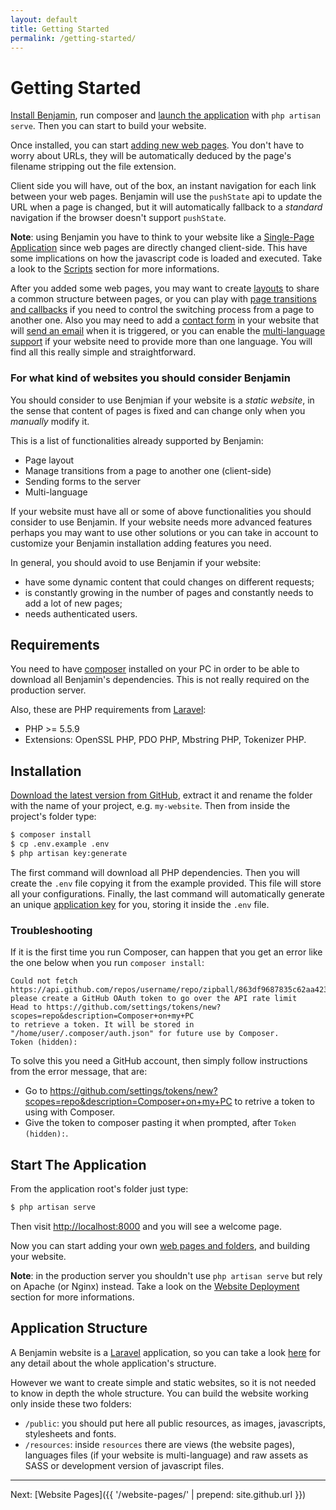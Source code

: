 ```yaml
---
layout: default
title: Getting Started
permalink: /getting-started/
---
```


# Getting Started

<!--
## Introduction
-->

<!--
Benjamin is a pre-configured [Laravel](http://laravel.com/docs/installation) application. 
-->

[Install Benjamin](#installation), run composer and [launch the application](#start-the-application) with `php artisan serve`. Then you can start to build your website.

Once installed, you can start [adding new web pages](#add-new-pages). You don't have to worry about URLs, they will be automatically deduced by the page's filename stripping out the file extension.

Client side you will have, out of the box, an instant navigation for each link between your web pages. Benjamin will use the `pushState` api to update the URL when a page is changed, but it will automatically fallback to a *standard* navigation if the browser doesn't support `pushState`. 

**Note**: using Benjamin you have to think to your website like a [Single-Page Application](https://en.wikipedia.org/wiki/Single-page_application) since web pages are directly changed client-side. This have some implications on how the javascript code is loaded and executed. Take a look to the [Scripts](#scripts) section for more informations.

After you added some web pages, you may want to create [layouts](#layouts) to share a common structure between pages, or you can play with [page transitions and callbacks](#page-transitions) if you need to control the switching process from a page to another one. Also you may need to add a [contact form](#forms) in your website that will [send an email](#sending-emails) when it is triggered, or you can enable the [multi-language support](#multi-language) if your website need to provide more than one language. You will find all this really simple and straightforward.

### For what kind of websites you should consider Benjamin

You should consider to use Benjmian if your website is a *static website*, in the sense that content of pages is fixed and can change only when you *manually* modify it. 
<!--
Also Benjamin works by pre-loading client-side the html code for **all** website's pages, so use it for website with a relative small number of pages (let's say less than one hundred of pages, but some test are required).
-->

This is a list of functionalities already supported by Benjamin:

- Page layout
- Manage transitions from a page to another one (client-side)
- Sending forms to the server
- Multi-language

If your website must have all or some of above functionalities you should consider to use Benjamin. If your website needs more advanced features perhaps you may want to use other solutions or you can take in account to customize your Benjamin installation adding features you need.

In general, you should avoid to use Benjamin if your website:

- have some dynamic content that could changes on different requests;
- is constantly growing in the number of pages and constantly needs to add a lot of new pages;
- needs authenticated users.

## Requirements

You need to have [composer](http://getcomposer.org/) installed on your PC in order to be able to download all Benjamin's dependencies. This is not really required on the production server.

Also, these are PHP requirements from [Laravel](https://laravel.com/docs/5.2#installation):

- PHP >= 5.5.9
- Extensions: OpenSSL PHP, PDO PHP, Mbstring PHP, Tokenizer PHP.

## Installation

[Download the latest version from GitHub](https://github.com/netgloo/benjamin/archive/master.zip), extract it and rename the folder with the name of your project, e.g. `my-website`. Then from inside the project's folder type:

``` bash
$ composer install
$ cp .env.example .env
$ php artisan key:generate
```

The first command will download all PHP dependencies. Then you will create the `.env` file copying it from the example provided. This file will store all your configurations. Finally, the last command will automatically generate an unique [application key](https://laravel.com/docs/5.2#installation) for you, storing it inside the `.env` file.

### Troubleshooting

If it is the first time you run Composer, can happen that you get an error like the one below when you run `composer install`:

``` 
Could not fetch https://api.github.com/repos/username/repo/zipball/863df9687835c62aa423a22412d26fa2ebde3fd3, please create a GitHub OAuth token to go over the API rate limit
Head to https://github.com/settings/tokens/new?scopes=repo&description=Composer+on+my+PC
to retrieve a token. It will be stored in "/home/user/.composer/auth.json" for future use by Composer.
Token (hidden):
```

To solve this you need a GitHub account, then simply follow instructions from the error message, that are:

- Go to https://github.com/settings/tokens/new?scopes=repo&description=Composer+on+my+PC to retrive a token to using with Composer.
- Give the token to composer pasting it when prompted, after `Token (hidden):`.

<!--
### Configurations

If you want to start developing the website you can [start now](#start-the-application). You don't have to configure anything more.

However, if you need some advanced configuration, you may find some useful information on how to configure a new Laravel application from [here](https://laravel.com/docs/5.2/configuration).
-->

## Start The Application

From the application root's folder just type:

``` bash
$ php artisan serve
```

Then visit [http://localhost:8000](http://localhost:8000) and you will see a welcome page.

Now you can start adding your own [web pages and folders](#website-pages), and building your website.

**Note**: in the production server you shouldn't use `php artisan serve` but rely on Apache (or Nginx) instead. Take a look on the [Website Deployment](#website-deployment) section for more informations.

## Application Structure

A Benjamin website is a [Laravel](https://laravel.com) application, so you can take a look [here](https://laravel.com/docs/5.2/structure#the-root-directory) for any detail about the whole application's structure.

However we want to create simple and static websites, so it is not needed to know in depth the whole structure.
You can build the website working only inside these two folders:

- `/public`: you should put here all public resources, as images, javascripts, stylesheets and fonts.
- `/resources`: inside `resources` there are views (the website pages), languages files (if your website is multi-language) and raw assets as SASS or development version of javascript files.


-----

Next: [Website Pages]({{ '/website-pages/' | prepend: site.github.url }})

